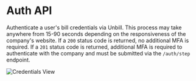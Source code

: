 # Auth API

Authenticate a user's bill credentials via Unbill. This process may take anywhere from 15-90 seconds depending on the responsiveness of the company's website. If a `200` status code is returned, no additional MFA is required. If a `201` status code is returned, additional MFA is required to authenticate with the company and must be submitted via the `/auth/step` endpoint.

![Credentials View](https://s3-us-west-2.amazonaws.com/cdn.unbill.com/assets/docs/credentials-view.png)